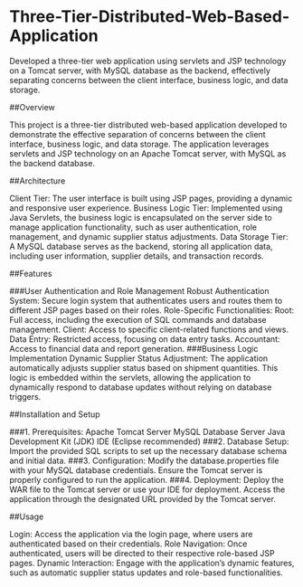 # Three-Tier-Distributed-Web-Based-Application
Developed a three-tier web application using servlets and JSP technology on a Tomcat server, with MySQL database as the backend, effectively separating concerns between the client interface, business logic, and data storage.

##Overview

This project is a three-tier distributed web-based application developed to demonstrate the effective separation of concerns between the client interface, business logic, and data storage. The application leverages servlets and JSP technology on an Apache Tomcat server, with MySQL as the backend database.

##Architecture

Client Tier: The user interface is built using JSP pages, providing a dynamic and responsive user experience.
Business Logic Tier: Implemented using Java Servlets, the business logic is encapsulated on the server side to manage application functionality, such as user authentication, role management, and dynamic supplier status adjustments.
Data Storage Tier: A MySQL database serves as the backend, storing all application data, including user information, supplier details, and transaction records.

##Features

###User Authentication and Role Management
Robust Authentication System: Secure login system that authenticates users and routes them to different JSP pages based on their roles.
Role-Specific Functionalities:
Root: Full access, including the execution of SQL commands and database management.
Client: Access to specific client-related functions and views.
Data Entry: Restricted access, focusing on data entry tasks.
Accountant: Access to financial data and report generation.
###Business Logic Implementation
Dynamic Supplier Status Adjustment: The application automatically adjusts supplier status based on shipment quantities. This logic is embedded within the servlets, allowing the application to dynamically respond to database updates without relying on database triggers.

##Installation and Setup

###1. Prerequisites:
Apache Tomcat Server
MySQL Database Server
Java Development Kit (JDK)
IDE (Eclipse recommended)
###2. Database Setup:
Import the provided SQL scripts to set up the necessary database schema and initial data.
###3. Configuration:
Modify the database.properties file with your MySQL database credentials.
Ensure the Tomcat server is properly configured to run the application.
###4. Deployment:
Deploy the WAR file to the Tomcat server or use your IDE for deployment.
Access the application through the designated URL provided by the Tomcat server.

##Usage

Login: Access the application via the login page, where users are authenticated based on their credentials.
Role Navigation: Once authenticated, users will be directed to their respective role-based JSP pages.
Dynamic Interaction: Engage with the application’s dynamic features, such as automatic supplier status updates and role-based functionalities.
